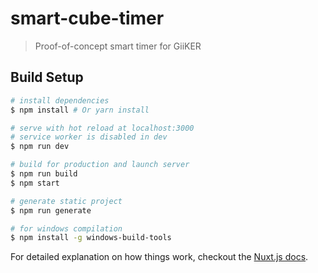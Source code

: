 # smart-cube-timer

> Proof-of-concept smart timer for GiiKER

## Build Setup

``` bash
# install dependencies
$ npm install # Or yarn install

# serve with hot reload at localhost:3000
# service worker is disabled in dev
$ npm run dev

# build for production and launch server
$ npm run build
$ npm start

# generate static project
$ npm run generate

# for windows compilation
$ npm install -g windows-build-tools
```

For detailed explanation on how things work, checkout the [Nuxt.js docs](https://github.com/nuxt/nuxt.js).
